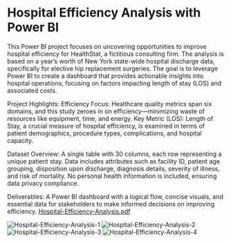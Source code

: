 # Hospital Efficiency Analysis with Power BI

This Power BI project focuses on uncovering opportunities to improve hospital efficiency for HealthStat, a fictitious consulting firm. The analysis is based on a year’s worth of New York state-wide hospital discharge data, specifically for elective hip replacement surgeries. The goal is to leverage Power BI to create a dashboard that provides actionable insights into hospital operations, focusing on factors impacting length of stay (LOS) and associated costs.

Project Highlights:
Efficiency Focus: Healthcare quality metrics span six domains, and this study zeroes in on efficiency—minimizing waste of resources like equipment, time, and energy.
Key Metric (LOS): Length of Stay, a crucial measure of hospital efficiency, is examined in terms of patient demographics, procedure types, complications, and hospital capacity.

Dataset Overview:
A single table with 30 columns, each row representing a unique patient stay.
Data includes attributes such as facility ID, patient age grouping, disposition upon discharge, diagnosis details, severity of illness, and risk of mortality.
No personal health information is included, ensuring data privacy compliance.

Deliverables:
A Power BI dashboard with a logical flow, concise visuals, and essential data for stakeholders to make informed decisions on improving efficiency.
[Hospital-Efficiency-Analysis.pdf](https://github.com/user-attachments/files/20561062/Hospital-Efficiency-Analysis.pdf)

![Hospital-Efficiency-Analysis-1](https://github.com/user-attachments/assets/800de588-ed33-474e-9b7c-4cb5e165f42d)
![Hospital-Efficiency-Analysis-2](https://github.com/user-attachments/assets/0af22162-9479-4081-bc36-130578620962)
![Hospital-Efficiency-Analysis-3](https://github.com/user-attachments/assets/9e5e0d66-56f1-4b64-abf8-2eaa860ddc4d)
![Hospital-Efficiency-Analysis-4](https://github.com/user-attachments/assets/ea5629ff-e1c6-4e07-819c-83a6cc81a30a)
